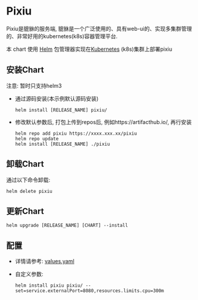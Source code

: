 # Pixiu

Pixiu是貔貅的服务端, 貔貅是一个广泛使用的、具有web-ui的、实现多集群管理的、非常好用的kubernetes(k8s)容器管理平台.

本 chart 使用 [Helm](https://helm.sh) 包管理器实现在[Kubernetes](https://kubernetes.io) (k8s)集群上部署pixiu

## 安装Chart

注意: 暂时只支持helm3

- 通过源码安装(本示例默认源码安装)

  ```
  helm install [RELEASE_NAME] pixiu/
  ```

- 修改默认参数后, 打包上传到repos后, 例如https://artifacthub.io/, 再行安装

  ```
  helm repo add pixiu https://xxxx.xxx.xx/pixiu
  helm repo update
  helm install [RELEASE_NAME] ./pixiu
  ```

## 卸载Chart

通过以下命令卸载:

```console
helm delete pixiu
```

## 更新Chart

```
helm upgrade [RELEASE_NAME] [CHART] --install
```

## 配置

- 详情请参考: [values.yaml](./values.yaml)

- 自定义参数:

  ```
  helm install pixiu pixiu/ --set=service.externalPort=8080,resources.limits.cpu=300m
  ```
